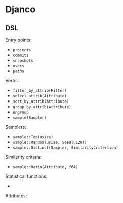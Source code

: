 # Djanco

## DSL

Entry points:

- `projects`
- `commits`
- `snapshots`
- `users`
- `paths`

Verbs:

- `filter_by_attrib(Filter)`
- `select_attrib(Attribute)`
- `sort_by_attrib(Attribute)`
- `group_by_attrib(Attribute)`
- `ungroup`
- `sample(Sampler)`

Samplers:

- `sample::Top(usize)`
- `sample::Random(usize, Seed(u128))`
- `sample::Distinct(Sampler, SimilarityCritertion)`

Similerity criteria:

- `sample::Ratio(Attribute, f64)`

Statistical functions:

- 

Attributes: